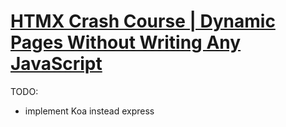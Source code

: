 # [HTMX Crash Course | Dynamic Pages Without Writing Any JavaScript](https://www.youtube.com/watch?v=0UvA7zvwsmg)

TODO:

- implement Koa instead express
